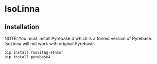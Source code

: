 # IsoLinna

## Installation
NOTE: You must install Pyrebase 4 which is a forked version of Pyrebase. IsoLinna will not work with original Pyrebase.
```sh
pip install ruuvitag-sensor
pip install pyrebase4
```
